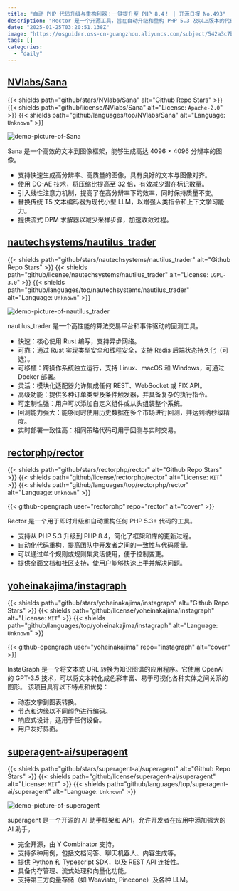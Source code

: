 ```yaml
---
title: "自动 PHP 代码升级与重构利器：一键提升至 PHP 8.4！ | 开源日报 No.493"
description: "Rector 是一个开源工具，旨在自动升级和重构 PHP 5.3 及以上版本的代码，支持从 PHP 5.3 升级到 PHP 8.4，简化框架和库的更新，提升代码质量和一致性。它灵活支持单个规则或规则集，配备全面文档和社区支持，便于用户快速上手。"
date: "2025-01-25T03:20:51.138Z"
image: "https://osguider.oss-cn-guangzhou.aliyuncs.com/subject/542a3c7b80cbcc3cb4c83c23ec92940b.png"
tags: []
categories:
  - "daily"
---
```


## [NVlabs/Sana](https://github.com/NVlabs/Sana)

{{< shields path="github/stars/NVlabs/Sana" alt="Github Repo Stars" >}} {{< shields path="github/license/NVlabs/Sana" alt="License: `Apache-2.0`" >}} {{< shields path="github/languages/top/NVlabs/Sana" alt="Language: `Unknown`" >}}

![demo-picture-of-Sana](https://static.osguider.com/subject/github/NVlabs/Sana/5ac7c30f1c79f073f0a0757cae896268.jpg)

Sana 是一个高效的文本到图像框架，能够生成高达 4096 × 4096 分辨率的图像。

- 支持快速生成高分辨率、高质量的图像，具有良好的文本与图像对齐。
- 使用 DC-AE 技术，将压缩比提高至 32 倍，有效减少潜在标记数量。
- 引入线性注意力机制，提高了在高分辨率下的效率，同时保持质量不变。
- 替换传统 T5 文本编码器为现代小型 LLM，以增强人类指令和上下文学习能力。
- 提供流式 DPM 求解器以减少采样步骤，加速收敛过程。
  
## [nautechsystems/nautilus_trader](https://github.com/nautechsystems/nautilus_trader)

{{< shields path="github/stars/nautechsystems/nautilus_trader" alt="Github Repo Stars" >}} {{< shields path="github/license/nautechsystems/nautilus_trader" alt="License: `LGPL-3.0`" >}} {{< shields path="github/languages/top/nautechsystems/nautilus_trader" alt="Language: `Unknown`" >}}

![demo-picture-of-nautilus_trader](https://static.osguider.com/subject/github/nautechsystems/nautilus_trader/26efd56c2a0650199c4124fdd6e6b912.png)

nautilus_trader 是一个高性能的算法交易平台和事件驱动的回测工具。

- 快速：核心使用 Rust 编写，支持异步网络。
- 可靠：通过 Rust 实现类型安全和线程安全，支持 Redis 后端状态持久化（可选）。
- 可移植：跨操作系统独立运行，支持 Linux、macOS 和 Windows，可通过 Docker 部署。
- 灵活：模块化适配器允许集成任何 REST、WebSocket 或 FIX API。
- 高级功能：提供多种订单类型及条件触发器，并具备复杂的执行指令。
- 可定制性强：用户可以添加自定义组件或从头组装整个系统。
- 回测能力强大：能够同时使用历史数据在多个市场进行回测，并达到纳秒级精度。
- 实时部署一致性高：相同策略代码可用于回测与实时交易。
  
## [rectorphp/rector](https://github.com/rectorphp/rector)

{{< shields path="github/stars/rectorphp/rector" alt="Github Repo Stars" >}} {{< shields path="github/license/rectorphp/rector" alt="License: `MIT`" >}} {{< shields path="github/languages/top/rectorphp/rector" alt="Language: `Unknown`" >}}

{{< github-opengraph user="rectorphp" repo="rector" alt="cover" >}}

Rector 是一个用于即时升级和自动重构任何 PHP 5.3+ 代码的工具。

- 支持从 PHP 5.3 升级到 PHP 8.4，简化了框架和库的更新过程。
- 自动化代码重构，提高团队中开发者之间的一致性与代码质量。
- 可以通过单个规则或规则集灵活使用，便于控制变更。
- 提供全面文档和社区支持，使用户能够快速上手并解决问题。
  
## [yoheinakajima/instagraph](https://github.com/yoheinakajima/instagraph)

{{< shields path="github/stars/yoheinakajima/instagraph" alt="Github Repo Stars" >}} {{< shields path="github/license/yoheinakajima/instagraph" alt="License: `MIT`" >}} {{< shields path="github/languages/top/yoheinakajima/instagraph" alt="Language: `Unknown`" >}}

{{< github-opengraph user="yoheinakajima" repo="instagraph" alt="cover" >}}

InstaGraph 是一个将文本或 URL 转换为知识图谱的应用程序。它使用 OpenAI 的 GPT-3.5 技术，可以将文本转化成色彩丰富、易于可视化各种实体之间关系的图形。
该项目具有以下特点和优势：

- 动态文字到图表转换。
- 节点和边缘以不同颜色进行编码。
- 响应式设计，适用于任何设备。
- 用户友好界面。
  
## [superagent-ai/superagent](https://github.com/superagent-ai/superagent)

{{< shields path="github/stars/superagent-ai/superagent" alt="Github Repo Stars" >}} {{< shields path="github/license/superagent-ai/superagent" alt="License: `MIT`" >}} {{< shields path="github/languages/top/superagent-ai/superagent" alt="Language: `Unknown`" >}}

![demo-picture-of-superagent](https://static.osguider.com/subject/github/superagent-ai/superagent/9d1c6f554eec85747ea9a0185d91f095.png)

superagent 是一个开源的 AI 助手框架和 API，允许开发者在应用中添加强大的 AI 助手。

- 完全开源，由 Y Combinator 支持。
- 支持多种用例，包括文档问答、聊天机器人、内容生成等。
- 提供 Python 和 Typescript SDK，以及 REST API 连接性。
- 具备内存管理、流式处理和向量化功能。
- 支持第三方向量存储（如 Weaviate, Pinecone）及各种 LLM。
  
